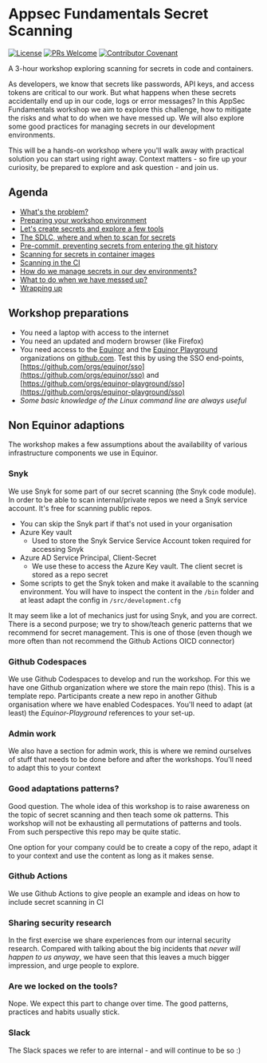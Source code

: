 # Appsec Fundamentals Secret Scanning

[![License](https://shields.io/badge/License-MIT-blue.svg)](https://opensource.org/licenses/MIT) 
[![PRs Welcome](https://img.shields.io/badge/PRs-welcome-brightgreen.svg)](/CONTRIBUTING.md)
[![Contributor Covenant](https://img.shields.io/badge/Contributor%20Covenant-v2.0%20adopted-ff69b4.svg)](CODE_OF_CONDUCT.md) 

A 3-hour workshop exploring scanning for secrets in code and containers.

As developers, we know that secrets like passwords, API keys, and access tokens are critical to our work. But what happens when these secrets accidentally end up in our code, logs or error messages? In this AppSec Fundamentals workshop we aim to explore this challenge, how to mitigate the risks and what to do when we have messed up. We will also explore some good practices for managing secrets in our development environments.

This will be a hands-on workshop where you'll walk away with practical solution you can start using right away. Context matters - so fire up your curiosity, be prepared to explore and ask question - and join us.

## Agenda

- [What's the problem?](ex-01/readme.md)
- [Preparing your workshop environment](ex-02/readme.md)
- [Let's create secrets and explore a few tools](ex-03/readme.md) 
- [The SDLC, where and when to scan for secrets](ex-04/readme.md)
- [Pre-commit, preventing secrets from entering the git history](ex-05/readme.md)
- [Scanning for secrets in container images](ex-06/readme.md)
- [Scanning in the CI](ex-07/readme.md)
- [How do we manage secrets in our dev environments?](ex-08/readme.md)
- [What to do when we have messed up?](ex-09/readme.md)
- [Wrapping up](ex-10/readme.md)

## Workshop preparations

- You need a laptop with access to the internet
- You need an updated and modern browser (like Firefox)
- You need access to the [Equinor](https://github.com/equinor) and the [Equinor Playground](https://github.com/equinor-playground) organizations on [github.com](https://github.com). Test this by using the SSO end-points, [https://github.com/orgs/equinor/sso](https://github.com/orgs/equinor/sso) and [https://github.com/orgs/equinor-playground/sso](https://github.com/orgs/equinor-playground/sso)
- *Some basic knowledge of the Linux command line are always useful*

## Non Equinor adaptions

The workshop makes a few assumptions about the availability of various infrastructure components we use in Equinor.

### Snyk

We use Snyk for some part of our secret scanning (the Snyk code module). In order to be able to scan internal/private repos we need a Snyk service account. It's free for scanning public repos.

- You can skip the Snyk part if that's not used in your organisation
- Azure Key vault
  - Used to store the Snyk Service Service Account token required for accessing Snyk
- Azure AD Service Principal, Client-Secret
  - We use these to access the Azure Key vault. The client secret is stored as a repo secret
- Some scripts to get the Snyk token and make it available to the scanning environment. You will have to inspect the content in the `/bin` folder and at least adapt the config in `/src/development.cfg`

It may seem like a lot of mechanics just for using Snyk, and you are correct. There is a second purpose; we try to show/teach generic patterns that we recommend for secret management. This is one of those (even though we more often than not recommend the Github Actions OICD connector)

### Github Codespaces

We use Github Codespaces to develop and run the workshop. For this we have one Github organization where we store the main repo (this). This is a template repo. Participants create a new repo in another Github organisation where we have enabled Codespaces. You'll need to adapt (at least) the *Equinor-Playground* references to your set-up.

### Admin work

We also have a section for admin work, this is where we remind ourselves of stuff that needs to be done before and after the workshops. You'll need to adapt this to your context

### Good adaptations patterns?

Good question. The whole idea of this workshop is to raise awareness on the topic of secret scanning and then teach some ok patterns. This workshop will not be exhausting all permutations of patterns and tools. From such perspective this repo may be quite static.

One option for your company could be to create a copy of the repo, adapt it to your context and use the content as long as it makes sense.

### Github Actions

We use Github Actions to give people an example and ideas on how to include secret scanning in CI

### Sharing security research

In the first exercise we share experiences from our internal security research. Compared with talking about the big incidents that *never will happen to us anyway*, we have seen that this leaves a much bigger impression, and urge people to explore.

### Are we locked on the tools?

Nope. We expect this part to change over time. The good patterns, practices and habits usually stick.

### Slack

The Slack spaces we refer to are internal - and will continue to be so :)
